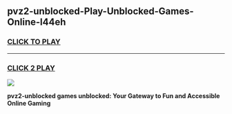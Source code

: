 
## pvz2-unblocked-Play-Unblocked-Games-Online-l44eh
<h3>
<a href="https://premium76.site?title=pvz2-unblocked&ref=24A">CLICK TO PLAY</a></h3>
<hr>

<h3>
<a href="https://premium76.site?title=pvz2-unblocked&ref=24A">CLICK 2 PLAY</a>
  
</h3>

<a href="https://premium76.site?title=pvz2-unblocked&ref=24A"><img src="https://clearcache.store/games.png"></a>


**pvz2-unblocked games unblocked: Your Gateway to Fun and Accessible Online Gaming**

